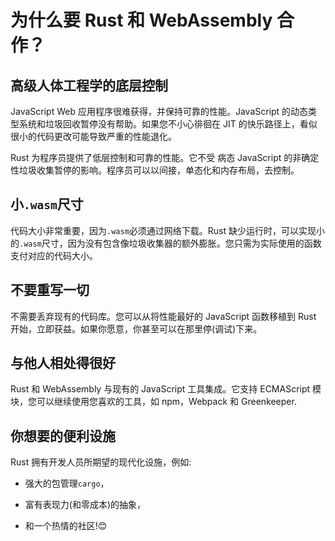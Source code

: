 # 为什么要 Rust 和 WebAssembly 合作？

## 高级人体工程学的底层控制

JavaScript Web 应用程序很难获得，并保持可靠的性能。JavaScript 的动态类型系统和垃圾回收暂停没有帮助。如果您不小心徘徊在 JIT 的快乐路径上，看似很小的代码更改可能导致严重的性能退化。

Rust 为程序员提供了低层控制和可靠的性能。它不受 病态 JavaScript 的非确定性垃圾收集暂停的影响。程序员可以以间接，单态化和内存布局，去控制。

## 小`.wasm`尺寸

代码大小非常重要，因为`.wasm`必须通过网络下载。Rust 缺少运行时，可以实现小的`.wasm`尺寸，因为没有包含像垃圾收集器的额外膨胀。您只需为实际使用的函数支付对应的代码大小。

## 不要重写一切

不需要丢弃现有的代码库。您可以从将性能最好的 JavaScript 函数移植到 Rust 开始，立即获益。如果你愿意，你甚至可以在那里停(调试)下来。

## 与他人相处得很好

Rust 和 WebAssembly 与现有的 JavaScript 工具集成。它支持 ECMAScript 模块，您可以继续使用您喜欢的工具，如 npm，Webpack 和 Greenkeeper.

## 你想要的便利设施

Rust 拥有开发人员所期望的现代化设施，例如:

- 强大的包管理`cargo`，

- 富有表现力(和零成本)的抽象，

- 和一个热情的社区!😊
